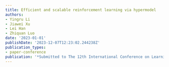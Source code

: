 ```yaml
---
title: Efficient and scalable reinforcement learning via hypermodel
authors:
- Yingru Li
- Jiawei Xu
- Lei Han
- Zhiquan Luo
date: '2023-01-01'
publishDate: '2023-12-07T12:23:02.244238Z'
publication_types:
- paper-conference
publication: '*Submitted to The 12th International Conference on Learning Representations*'
---
```

